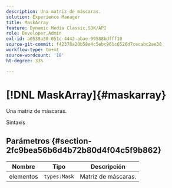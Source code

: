```yaml
---
description: Una matriz de máscaras.
solution: Experience Manager
title: MaskArray
feature: Dynamic Media Classic,SDK/API
role: Developer,Admin
exl-id: a0539a30-051c-4442-abae-99588bdfff10
source-git-commit: f42378a20b58e4c5ebc961c6526d7cecabc2ae38
workflow-type: tm+mt
source-wordcount: '18'
ht-degree: 33%

---
```


# [!DNL MaskArray]{#maskarray}

Una matriz de máscaras.

Sintaxis

## Parámetros {#section-2fc9bea56b6d4b72b80d4f04c5f9b862}

| Nombre | Tipo | Descripción |
|---|---|---|
| elementos | `types:Mask` | Matriz de máscaras. |
